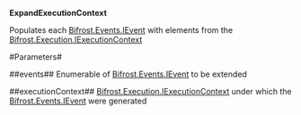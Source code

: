 **ExpandExecutionContext**

Populates each [Bifrost.Events.IEvent](Bifrost.Events.IEvent) with elements from the [Bifrost.Execution.IExecutionContext](Bifrost.Execution.IExecutionContext)

#Parameters#


##events##
Enumerable of [Bifrost.Events.IEvent](Bifrost.Events.IEvent) to be extended

##executionContext##
[Bifrost.Execution.IExecutionContext](Bifrost.Execution.IExecutionContext) under which the [Bifrost.Events.IEvent](Bifrost.Events.IEvent) were generated
